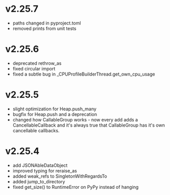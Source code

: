 # v2.25.7

* paths changed in pyproject.toml
* removed prints from unit tests

# v2.25.6

* deprecated rethrow_as
* fixed circular import
* fixed a subtle bug in _CPUProfileBuilderThread.get_own_cpu_usage

# v2.25.5

* slight optimization for Heap.push_many
* bugfix for Heap.push and a deprecation
* changed how CallableGroup works - now every add adds a CancellableCallback
  and it's always true that CallableGroup has it's own cancellable callbacks.

# v2.25.4

* add JSONAbleDataObject
* improved typing for reraise_as
* added weak_refs to SingletonWithRegardsTo
* added jump_to_directory
* fixed get_size() to RuntimeError on PyPy instead of hanging
